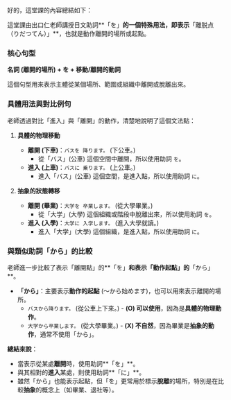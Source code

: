 
好的，這堂課的內容總結如下：

這堂課由出口仁老師講授日文助詞**「を」**的一個特殊用法，即表示**「離脱点（りだつてん）」**，也就是動作離開的場所或起點。

### **核心句型**

**名詞 (離開的場所) + を + 移動/離開的動詞**

這個句型用來表示主體從某個場所、範圍或組織中離開或脫離出來。

### **具體用法與對比例句**

老師透過對比「進入」與「離開」的動作，清楚地說明了這個文法點：

1.  **具體的物理移動**
    *   **離開 (下車)**：`バスを 降ります。` (下公車。)
        *   從「バス」(公車) 這個空間中離開，所以使用助詞 `を`。
    *   **進入 (上車)**：`バスに 乗ります。` (上公車。)
        *   進入「バス」(公車) 這個空間，是進入點，所以使用助詞 `に`。

2.  **抽象的狀態轉移**
    *   **離開 (畢業)**：`大学を 卒業します。` (從大學畢業。)
        *   從「大学」(大學) 這個組織或階段中脫離出來，所以使用助詞 `を`。
    *   **進入 (入學)**：`大学に 入学します。` (進入大學就讀。)
        *   進入「大学」(大學) 這個組織，是進入點，所以使用助詞 `に`。

### **與類似助詞「から」的比較**

老師進一步比較了表示「離開點」的**「を」**和表示「動作起點」的**「から」**。

*   **「から」**：主要表示**動作的起點** (〜から始めます)，也可以用來表示離開的場所。
    *   `バスから降ります。` (從公車上下來。) - **(O) 可以使用**，因為是**具體的物理動作**。
    *   `大学から卒業します。` (從大學畢業。) - **(X) 不自然**，因為畢業是**抽象的動作**，通常不使用「から」。

**總結來說**：

*   當表示從某處**離開**時，使用助詞**「を」**。
*   與其相對的**進入**某處，則使用助詞**「に」**。
*   雖然「から」也能表示起點，但「を」更常用於標示**脫離**的場所，特別是在比較**抽象**的概念上（如畢業、退社等）。
